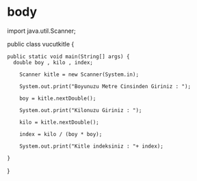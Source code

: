 # body
import java.util.Scanner;

public class vucutkitle {

    public static void main(String[] args) {
      double boy , kilo , index;

        Scanner kitle = new Scanner(System.in);

        System.out.print("Boyunuzu Metre Cinsinden Giriniz : ");

        boy = kitle.nextDouble();

        System.out.print("Kilonuzu Giriniz : ");

        kilo = kitle.nextDouble();

        index = kilo / (boy * boy);

        System.out.print("Kitle indeksiniz : "+ index);
        
    }
    
}

